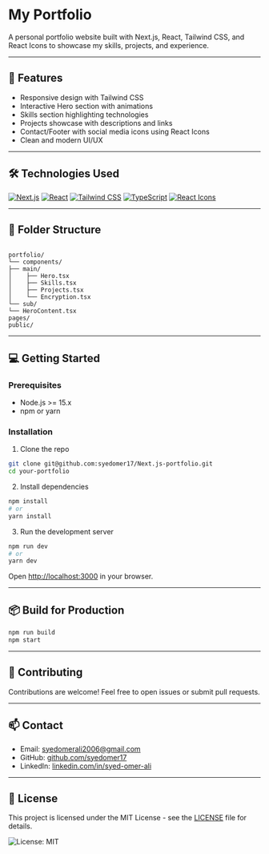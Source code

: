 # My Portfolio

A personal portfolio website built with Next.js, React, Tailwind CSS, and React Icons to showcase my skills, projects, and experience.

---

## 🚀 Features

- Responsive design with Tailwind CSS
- Interactive Hero section with animations
- Skills section highlighting technologies
- Projects showcase with descriptions and links
- Contact/Footer with social media icons using React Icons
- Clean and modern UI/UX

---

## 🛠️ Technologies Used

 [![Next.js](https://img.shields.io/badge/Next.js-000000?style=for-the-badge&logo=next.js&logoColor=white)](https://nextjs.org/)
[![React](https://img.shields.io/badge/React-61DAFB?style=for-the-badge&logo=react&logoColor=black)](https://reactjs.org/)
[![Tailwind CSS](https://img.shields.io/badge/Tailwind_CSS-06B6D4?style=for-the-badge&logo=tailwind-css&logoColor=white)](https://tailwindcss.com/)
[![TypeScript](https://img.shields.io/badge/TypeScript-3178C6?style=for-the-badge&logo=typescript&logoColor=white)](https://www.typescriptlang.org/)
[![React Icons](https://img.shields.io/badge/React_Icons-61DAFB?style=for-the-badge&logo=react&logoColor=black)](https://react-icons.github.io/react-icons/)


---

## 📁 Folder Structure

```

portfolio/
└── components/
├── main/
│    ├── Hero.tsx
│    ├── Skills.tsx
│    ├── Projects.tsx
│    └── Encryption.tsx
└── sub/
└── HeroContent.tsx
pages/
public/

````

---

## 💻 Getting Started

### Prerequisites

- Node.js >= 15.x
- npm or yarn

### Installation

1. Clone the repo

```bash
git clone git@github.com:syedomer17/Next.js-portfolio.git
cd your-portfolio
````

2. Install dependencies

```bash
npm install
# or
yarn install
```

3. Run the development server

```bash
npm run dev
# or
yarn dev
```

Open [http://localhost:3000](http://localhost:3000) in your browser.

---

## 📦 Build for Production

```bash
npm run build
npm start
```

---

## 🤝 Contributing

Contributions are welcome! Feel free to open issues or submit pull requests.

---

## 📫 Contact

* Email: [syedomerali2006@gmail.com](mailto:syedomerali2006@gmail.com)
* GitHub: [github.com/syedomer17](https://github.com/syedomer17)
* LinkedIn: [linkedin.com/in/syed-omer-ali](https://www.linkedin.com/in/syed-omer-ali-b73501324?utm_source=share&utm_campaign=share_via&utm_content=profile&utm_medium=android_app)

---

## 📄 License

This project is licensed under the MIT License - see the [LICENSE](LICENSE) file for details.

![License: MIT](https://img.shields.io/badge/License-MIT-yellow.svg)

